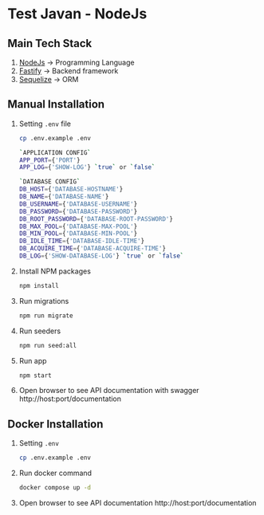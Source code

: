 # Test Javan - NodeJs

## Main Tech Stack

1. [NodeJs](https://nodejs.org) -> Programming Language
2. [Fastify](https://fastify.io) -> Backend framework
3. [Sequelize](https://sequelize.org) -> ORM

## Manual Installation

1. Setting `.env` file

   ```sh
   cp .env.example .env
   ```

   ```sh
   `APPLICATION CONFIG`
   APP_PORT={'PORT'}
   APP_LOG={'SHOW-LOG'} `true` or `false`

   `DATABASE CONFIG`
   DB_HOST={'DATABASE-HOSTNAME'}
   DB_NAME={'DATABASE-NAME'}
   DB_USERNAME={'DATABASE-USERNAME'}
   DB_PASSWORD={'DATABASE-PASSWORD'}
   DB_ROOT_PASSWORD={'DATABASE-ROOT-PASSWORD'}
   DB_MAX_POOL={'DATABASE-MAX-POOL'}
   DB_MIN_POOL={'DATABASE-MIN-POOL'}
   DB_IDLE_TIME={'DATABASE-IDLE-TIME'}
   DB_ACQUIRE_TIME={'DATABASE-ACQUIRE-TIME'}
   DB_LOG={'SHOW-DATABASE-LOG'} `true` or `false`
   ```

2. Install NPM packages

   ```sh
   npm install
   ```

3. Run migrations

   ```sh
   npm run migrate
   ```

4. Run seeders

   ```sh
   npm run seed:all
   ```

5. Run app

   ```sh
   npm start
   ```

6. Open browser to see API documentation with swagger
   http://host:port/documentation

## Docker Installation

1. Setting `.env`

   ```sh
   cp .env.example .env
   ```

2. Run docker command

   ```sh
   docker compose up -d
   ```

3. Open browser to see API documentation
   http://host:port/documentation

